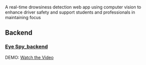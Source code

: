 
A real-time drowsiness detection web app using computer vision to enhance driver safety and support students and professionals in maintaining focus
## Backend 
### [Eye Spy_backend](https://github.com/AnushreeJ13/EyeSpy_backend)

DEMO:
[Watch the Video](https://drive.google.com/file/d/1eTHhpx1t36coDqm2lX0rDFntBgUtHgNS/view?usp=sharing)
